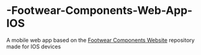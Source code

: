 # -Footwear-Components-Web-App-IOS
A mobile web app based on the [Footwear Components Website](https://github.com/EspositoLucas/Footwear-Components-Website) repository made for IOS devices
